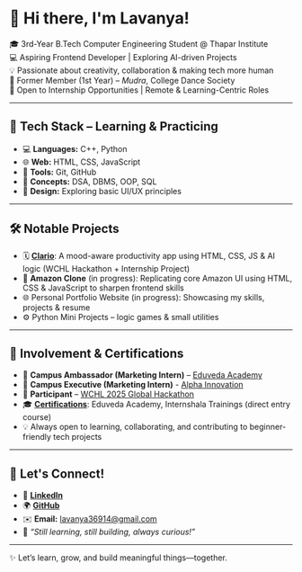 # 👋 Hi there, I'm Lavanya!

🎓 3rd-Year B.Tech Computer Engineering Student @ Thapar Institute  
💻 Aspiring Frontend Developer | Exploring AI-driven Projects  
💡 Passionate about creativity, collaboration & making tech more human  
💃 Former Member (1st Year) – *Mudra*, College Dance Society  
🚀 Open to Internship Opportunities | Remote & Learning-Centric Roles  

---

## 🔧 Tech Stack – Learning & Practicing

- 💻 **Languages:** C++, Python  
- 🌐 **Web:** HTML, CSS, JavaScript  
- 🧰 **Tools:** Git, GitHub  
- 📘 **Concepts:** DSA, DBMS, OOP, SQL  
- 🎨 **Design:** Exploring basic UI/UX principles  

---

## 🛠 Notable Projects

- 🗓️ [**Clario**](https://github.com/lavu-create/clario): A mood-aware productivity app using HTML, CSS, JS & AI logic (WCHL Hackathon + Internship Project)  
- 🛒 **Amazon Clone** (in progress): Replicating core Amazon UI using HTML, CSS & JavaScript to sharpen frontend skills  
- 🌐 Personal Portfolio Website (in progress): Showcasing my skills, projects & resume
- ⚙️ Python Mini Projects – logic games & small utilities  

---

## 🏅 Involvement & Certifications

- 📣 **Campus Ambassador (Marketing Intern)** – [Eduveda Academy]((https://eduveda.academy/))
- 🎯 **Campus Executive (Marketing Intern)** - [Alpha Innovation](https://www.alphainnovation.in/)
- 🧩 **Participant** – [WCHL 2025 Global Hackathon](https://dorahacks.io/org/3634)  
- 🎓 [**Certifications**](https://github.com/lavu-create/Certifications-Achievements): Eduveda Academy, Internshala Trainings (direct entry course)  
- 💡 Always open to learning, collaborating, and contributing to beginner-friendly tech projects  

---

## 🤝 Let's Connect!

- 🔗 [**LinkedIn**](https://www.linkedin.com/in/lavanya14369)
- 🌍 [**GitHub**](https://github.com/lavu-create) 
- ✉️ **Email:** [lavanya36914@gmail.com](https://mail.google.com/mail/?view=cm&to=lavanya36914@gmail.com)
- 🌱 *“Still learning, still building, always curious!”*

---

✨ Let’s learn, grow, and build meaningful things—together.
